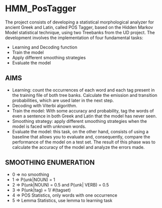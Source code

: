 # HMM_PosTagger

The project consists of developing a statistical morphological analyzer for ancient Greek and Latin, called POS Tagger, based on the Hidden Markov Model statistical technique, using two Treebanks from the UD project.
The development involves the implementation of four fundamental tasks:
* Learning and Decoding function
* Train the model
* Apply different smoothing strategies
* Evaluate the model

## AIMS
* Learning: count the occurrences of each word and each tag present in the training file of both tree banks. Calculate the emission and transition probabilities, which are used later in the next step.
* Decoding with Viterbi algorithm.
* Train the model: With some accuracy and probability, tag the words of even a sentence in both Greek and Latin that the model has never seen.
* Smoothing strategy: apply different smoothing strategies when the model is faced with unknown words.
* Evaluate the model: this task, on the other hand, consists of using a baseline that allows you to evaluate and, consequently, compare the performance of the model on a test set. The result of this phase was to calculate the accuracy of the model and analyze the errors made.

## SMOOTHING ENUMERATION
* 0 => no smoothing
* 1 => P(unk|NOUN) = 1
* 2 => P(unk|NOUN) = 0.5 and P(unk| VERB) = 0.5
* 3 => P(unk|tag) = 1/ #(tagset)
* 4 => POS Statistics, only words with one occurrence
* 5 => Lemma Statistics, use lemma to learning task


